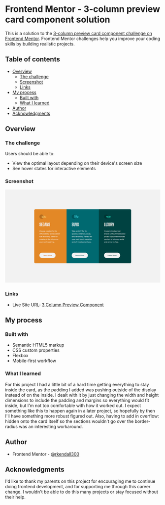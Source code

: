 # Frontend Mentor - 3-column preview card component solution

This is a solution to the [3-column preview card component challenge on Frontend Mentor](https://www.frontendmentor.io/challenges/3column-preview-card-component-pH92eAR2-). Frontend Mentor challenges help you improve your coding skills by building realistic projects. 

## Table of contents

- [Overview](#overview)
  - [The challenge](#the-challenge)
  - [Screenshot](#screenshot)
  - [Links](#links)
- [My process](#my-process)
  - [Built with](#built-with)
  - [What I learned](#what-i-learned)
- [Author](#author)
- [Acknowledgments](#acknowledgments)

## Overview

### The challenge

Users should be able to:

- View the optimal layout depending on their device's screen size
- See hover states for interactive elements

### Screenshot

![](./desktop-design.PNG)

### Links

- Live Site URL: [3 Column Preview Component](https://rkendall300.github.io/3-column-preview)

## My process

### Built with

- Semantic HTML5 markup
- CSS custom properties
- Flexbox
- Mobile-first workflow

### What I learned

For this project I had a little bit of a hard time getting everything to stay inside the card, as the padding I added was pushing outside of the display instead of on the inside. I dealt with it by just changing the width and height dimensions to include the padding and margins so everything would fit inside, but I'm not too comfortable with how it worked out. I expect something like this to happen again in a later project, so hopefully by then I'll have something more robust figured out. Also, having to add in overflow: hidden onto the card itself so the sections wouldn't go over the border-radius was an interesting workaround. 

## Author

- Frontend Mentor - [@rkendall300](https://www.frontendmentor.io/profile/rkendall300)

## Acknowledgments

I'd like to thank my parents on this project for encouraging me to continue doing frontend development, and for supporting me through this career change. I wouldn't be able to do this many projects or stay focused without their help. 
